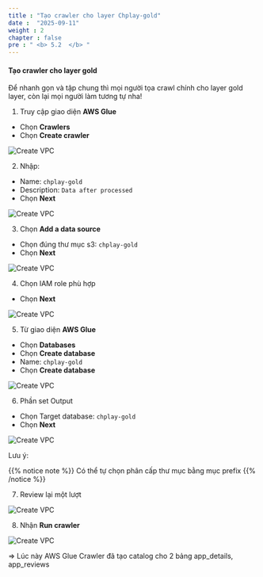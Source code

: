 ```yaml
---
title : "Tạo crawler cho layer Chplay-gold"
date :  "2025-09-11" 
weight : 2
chapter : false
pre : " <b> 5.2  </b> "
---
```



#### Tạo crawler cho layer gold

Để nhanh gọn và tập chung thì mọi người tọa crawl chính cho layer gold layer, còn lại mọi người làm tương tự nha!

1. Truy cập giao diện **AWS Glue**

- Chọn **Crawlers**
- Chọn **Create crawler**


![Create VPC](/images/5/1.png?featherlight=false&width=90pc)

2. Nhập:
- Name: ```chplay-gold```
- Description: ```Data after processed```
- Chọn **Next**

![Create VPC](/images/5/2.png?featherlight=false&width=90pc)

3. Chọn **Add a data source**
- Chọn đúng thư mục s3: ```chplay-gold```
- Chọn **Next**

![Create VPC](/images/5/3.png?featherlight=false&width=90pc)

4. Chọn IAM role phù hợp
- Chọn **Next**

![Create VPC](/images/5/4.png?featherlight=false&width=90pc)

5. Từ giao diện **AWS Glue**
- Chọn **Databases**
- Chọn **Create database**
- Name: ```chplay-gold```
- Chọn **Create database**

![Create VPC](/images/5/5.png?featherlight=false&width=90pc)

6. Phần set Output
- Chọn Target database: ```chplay-gold```
- Chọn **Next**

![Create VPC](/images/5/6.png?featherlight=false&width=90pc)


Lưu ý:

{{% notice note %}}
Có thể tự chọn phân cấp thư mục bằng mục prefix
{{% /notice %}}


7. Review lại một lượt



![Create VPC](/images/5/7.png?featherlight=false&width=90pc)


8. Nhận **Run crawler**

![Create VPC](/images/5/8.png?featherlight=false&width=90pc)

=> Lúc này AWS Glue Crawler đã tạo catalog cho 2 bảng app_details, app_reviews





